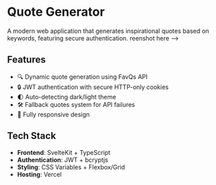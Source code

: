 # Quote Generator

A modern web application that generates inspirational quotes based on keywords, featuring secure authentication. 
reenshot here -->

## Features

- 🔍 Dynamic quote generation using FavQs API
- 🔒 JWT authentication with secure HTTP-only cookies
- 🌓 Auto-detecting dark/light theme
- 🛠️ Fallback quotes system for API failures
- 📱 Fully responsive design

## Tech Stack

- **Frontend**: SvelteKit + TypeScript
- **Authentication**: JWT + bcryptjs
- **Styling**: CSS Variables + Flexbox/Grid
- **Hosting**: Vercel
